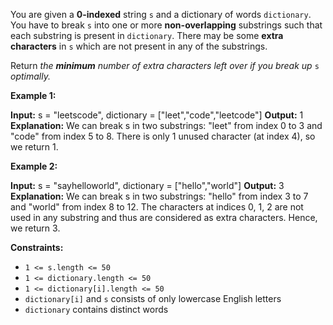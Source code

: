
You are given a  **0-indexed**  string  `s`  and a dictionary of words  `dictionary`. You have to break  `s`  into one or more  **non-overlapping**  substrings such that each substring is present in  `dictionary`. There may be some  **extra characters**  in  `s`  which are not present in any of the substrings.

Return  _the  **minimum**  number of extra characters left over if you break up_ `s` _optimally._

**Example 1:**

**Input:** s = "leetscode", dictionary = ["leet","code","leetcode"]
**Output:** 1
**Explanation:** We can break s in two substrings: "leet" from index 0 to 3 and "code" from index 5 to 8. There is only 1 unused character (at index 4), so we return 1.

**Example 2:**

**Input:** s = "sayhelloworld", dictionary = ["hello","world"]
**Output:** 3
**Explanation:** We can break s in two substrings: "hello" from index 3 to 7 and "world" from index 8 to 12. The characters at indices 0, 1, 2 are not used in any substring and thus are considered as extra characters. Hence, we return 3.

**Constraints:**

-   `1 <= s.length <= 50`
-   `1 <= dictionary.length <= 50`
-   `1 <= dictionary[i].length <= 50`
-   `dictionary[i]` and  `s`  consists of only lowercase English letters
-   `dictionary`  contains distinct words